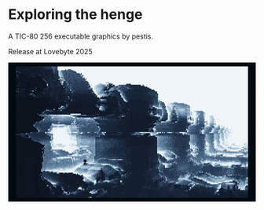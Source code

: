 # Exploring the henge

A TIC-80 256 executable graphics by pestis.

Release at Lovebyte 2025

![screenshot](screenshot.jpg)

